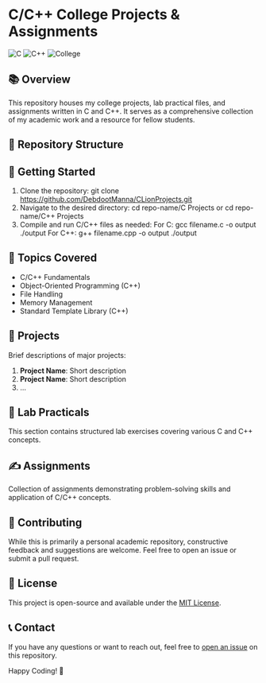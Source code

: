 # C/C++ College Projects & Assignments

![C](https://img.shields.io/badge/Language-C-blue)
![C++](https://img.shields.io/badge/Language-C%2B%2B-green)
![College](https://img.shields.io/badge/Purpose-College%20Work-orange)

## 📚 Overview

This repository houses my college projects, lab practical files, and assignments written in C and C++. It serves as a comprehensive collection of my academic work and a resource for fellow students.

## 📂 Repository Structure

## 🚀 Getting Started

1. Clone the repository: git clone https://github.com/DebdootManna/CLionProjects.git
2. Navigate to the desired directory: cd repo-name/C Projects
   or cd repo-name/C++ Projects
3. Compile and run C/C++ files as needed:
   For C: gcc filename.c -o output
   ./output
   For C++: g++ filename.cpp -o output
   ./output

## 🧠 Topics Covered

- C/C++ Fundamentals
- Object-Oriented Programming (C++)
- File Handling
- Memory Management
- Standard Template Library (C++)

## 📁 Projects

Brief descriptions of major projects:

1. **Project Name**: Short description
2. **Project Name**: Short description
3. ...

## 📘 Lab Practicals

This section contains structured lab exercises covering various C and C++ concepts.

## ✍️ Assignments

Collection of assignments demonstrating problem-solving skills and application of C/C++ concepts.

## 🤝 Contributing

While this is primarily a personal academic repository, constructive feedback and suggestions are welcome. Feel free to open an issue or submit a pull request.

## 📝 License

This project is open-source and available under the [MIT License](LICENSE).

## 📞 Contact

If you have any questions or want to reach out, feel free to [open an issue](https://github.com/DebdootManna/CLionProjects) on this repository.

Happy Coding! 🎉
